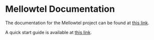 # Mellowtel Documentation

The documentation for the Mellowtel project can be found at [this link](https://docs.mellowtel.it/get-started/welcome).

A quick start guide is available at [this link](https://docs.mellowtel.it/get-started/quickstart).
